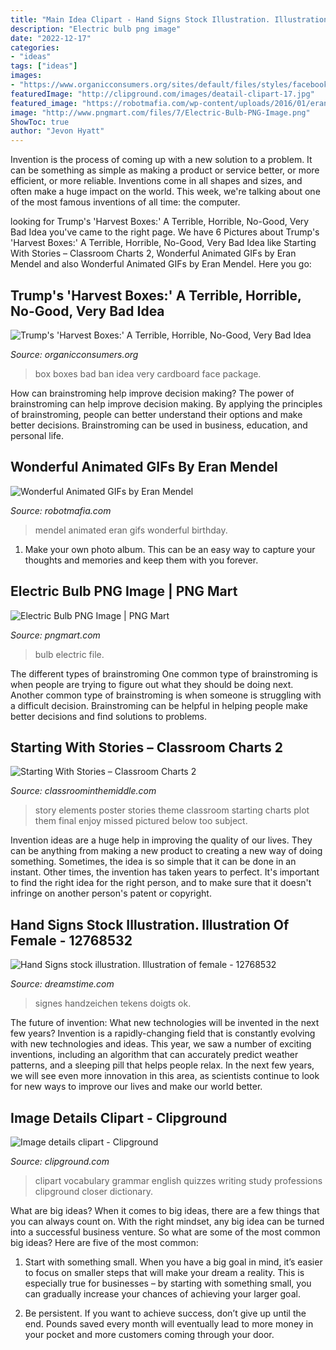 ```yaml
---
title: "Main Idea Clipart - Hand Signs Stock Illustration. Illustration Of Female"
description: "Electric bulb png image"
date: "2022-12-17"
categories:
- "ideas"
tags: ["ideas"]
images:
- "https://www.organicconsumers.org/sites/default/files/styles/facebook_share/public/package_box_amazon_no_ban_1000x523_0.jpg?itok=hFDTqyo5"
featuredImage: "http://clipground.com/images/deatail-clipart-17.jpg"
featured_image: "https://robotmafia.com/wp-content/uploads/2016/01/eran_mendel_3.gif"
image: "http://www.pngmart.com/files/7/Electric-Bulb-PNG-Image.png"
ShowToc: true
author: "Jevon Hyatt"
---
```



Invention is the process of coming up with a new solution to a problem. It can be something as simple as making a product or service better, or more efficient, or more reliable. Inventions come in all shapes and sizes, and often make a huge impact on the world. This week, we're talking about one of the most famous inventions of all time: the computer.

	

		
looking for Trump&#039;s &#039;Harvest Boxes:&#039; A Terrible, Horrible, No-Good, Very Bad Idea you've came to the right page. We have 6 Pictures about Trump&#039;s &#039;Harvest Boxes:&#039; A Terrible, Horrible, No-Good, Very Bad Idea like Starting With Stories – Classroom Charts 2, Wonderful Animated GIFs by Eran Mendel and also Wonderful Animated GIFs by Eran Mendel. Here you go:
		
    
## Trump&#039;s &#039;Harvest Boxes:&#039; A Terrible, Horrible, No-Good, Very Bad Idea

<img loading=lazy src="https://www.organicconsumers.org/sites/default/files/styles/facebook_share/public/package_box_amazon_no_ban_1000x523_0.jpg?itok=hFDTqyo5" onerror="this.onerror=null;this.src='https://tse1.mm.bing.net/th?id=OIP.0pfIaiJXrURoyyzN59k9VwHaD3&amp;pid=15.1';" alt="Trump&#039;s &#039;Harvest Boxes:&#039; A Terrible, Horrible, No-Good, Very Bad Idea">

_Source: organicconsumers.org_

>box boxes bad ban idea very cardboard face package. 

	

How can brainstroming help improve decision making?
The power of brainstroming can help improve decision making. By applying the principles of brainstroming, people can better understand their options and make better decisions. Brainstroming can be used in business, education, and personal life.

    
## Wonderful Animated GIFs By Eran Mendel

<img loading=lazy src="https://robotmafia.com/wp-content/uploads/2016/01/eran_mendel_3.gif" onerror="this.onerror=null;this.src='https://tse3.mm.bing.net/th?id=OIP.goIakxY1_iXG-l19L0nyCAHaFO&amp;pid=15.1';" alt="Wonderful Animated GIFs by Eran Mendel">

_Source: robotmafia.com_

>mendel animated eran gifs wonderful birthday. 

	

1. Make your own photo album. This can be an easy way to capture your thoughts and memories and keep them with you forever.

    
## Electric Bulb PNG Image | PNG Mart

<img loading=lazy src="http://www.pngmart.com/files/7/Electric-Bulb-PNG-Image.png" onerror="this.onerror=null;this.src='https://tse3.mm.bing.net/th?id=OIP._VHgiVqB9S0t0whax0Tm_QHaN2&amp;pid=15.1';" alt="Electric Bulb PNG Image | PNG Mart">

_Source: pngmart.com_

>bulb electric file. 

	

The different types of brainstroming
One common type of brainstroming is when people are trying to figure out what they should be doing next. Another common type of brainstroming is when someone is struggling with a difficult decision. Brainstroming can be helpful in helping people make better decisions and find solutions to problems.

    
## Starting With Stories – Classroom Charts 2

<img loading=lazy src="http://classroominthemiddle.com/wp-content/uploads/2016/08/Slide2.png" onerror="this.onerror=null;this.src='https://tse1.mm.bing.net/th?id=OIP.zkeWcwExpiwyu01TJiXyKgHaJl&amp;pid=15.1';" alt="Starting With Stories – Classroom Charts 2">

_Source: classroominthemiddle.com_

>story elements poster stories theme classroom starting charts plot them final enjoy missed pictured below too subject. 

	

Invention ideas are a huge help in improving the quality of our lives. They can be anything from making a new product to creating a new way of doing something. Sometimes, the idea is so simple that it can be done in an instant. Other times, the invention has taken years to perfect. It's important to find the right idea for the right person, and to make sure that it doesn't infringe on another person's patent or copyright.

    
## Hand Signs Stock Illustration. Illustration Of Female - 12768532

<img loading=lazy src="https://thumbs.dreamstime.com/z/hand-signs-12768532.jpg" onerror="this.onerror=null;this.src='https://tse2.mm.bing.net/th?id=OIP.7vl7ZBMfmq23xw8X8r-ULAHaKT&amp;pid=15.1';" alt="Hand Signs stock illustration. Illustration of female - 12768532">

_Source: dreamstime.com_

>signes handzeichen tekens doigts ok. 

	

The future of invention: What new technologies will be invented in the next few years?
Invention is a rapidly-changing field that is constantly evolving with new technologies and ideas. This year, we saw a number of exciting inventions, including an algorithm that can accurately predict weather patterns, and a sleeping pill that helps people relax. In the next few years, we will see even more innovation in this area, as scientists continue to look for new ways to improve our lives and make our world better.

    
## Image Details Clipart - Clipground

<img loading=lazy src="http://clipground.com/images/deatail-clipart-17.jpg" onerror="this.onerror=null;this.src='https://tse1.mm.bing.net/th?id=OIP.loxQXji2qWsRWhQDTO_ciwHaIg&amp;pid=15.1';" alt="Image details clipart - Clipground">

_Source: clipground.com_

>clipart vocabulary grammar english quizzes writing study professions clipground closer dictionary. 

	

What are big ideas?
When it comes to big ideas, there are a few things that you can always count on. With the right mindset, any big idea can be turned into a successful business venture. So what are some of the most common big ideas? Here are five of the most common:
1. Start with something small. When you have a big goal in mind, it’s easier to focus on smaller steps that will make your dream a reality. This is especially true for businesses – by starting with something small, you can gradually increase your chances of achieving your larger goal.

2. Be persistent. If you want to achieve success, don’t give up until the end. Pounds saved every month will eventually lead to more money in your pocket and more customers coming through your door.

